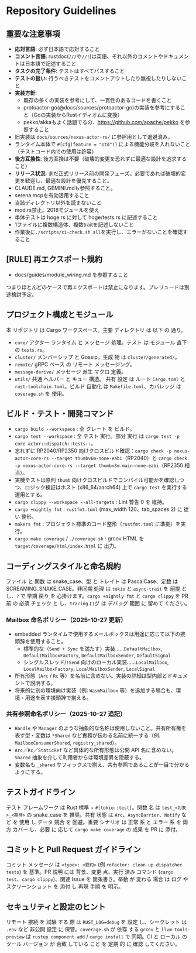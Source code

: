 # Repository Guidelines

## 重要な注意事項

- **応対言語**: 必ず日本語で応対すること
- **コメント言語**: rustdoc(`///`や`//!`)は英語、それ以外のコメントやドキュメントは日本語で記述すること
- **タスクの完了条件**: テストはすべてパスすること
- **テストの扱い**: 行うべきテストをコメントアウトしたり無視したりしないこと
- **実装方針**:
    - 既存の多くの実装を参考にして、一貫性のあるコードを書くこと
    - protoactor-go(@docs/sources/protoactor-go)の実装を参考にすること（Goの実装からRustイディオムに変換）
    - pekko/akkaもよく話題でるの、https://github.com/apache/pekko を参照すること
- 旧実装は `docs/sources/nexus-actor-rs/` に参照用として退避済み。
- ランタイム本体で `#[cfg(feature = "std")]` による機能分岐を入れないこと（テストコード内での使用は許容）
- **後方互換性**: 後方互換は不要（破壊的変更を恐れずに最適な設計を追求すること）
- **リリース状況**: まだ正式リリース前の開発フェーズ。必要であれば破壊的変更を歓迎し、最適な設計を優先すること。
- CLAUDE.md, GEMINI.mdも参照すること。
- serena mcpを有効活用すること
- 当該ディレクトリ以外を読まないこと
- mod.rs禁止。2018モジュールを使え
- 単体テストは hoge.rs に対して hoge/tests.rs に記述すること
- 1ファイルに複数構造体、複数traitを記述しないこと
- 作業後に`./scripts/ci-check.sh all`を実行し、エラーがないことを確認すること

## [RULE] 再エクスポート規約

- docs/guides/module_wiring.md を参照すること

つまりほとんどのケースで再エクスポートは禁止になります。プレリュードは別途検討予定。

## プロジェクト構成とモジュール
本 リポジトリ は Cargo ワークスペース。主要 ディレクトリ は 以下 の 通り。
- `core/` アクター ランタイム と メッセージ 処理。テスト は モジュール 直下 の `tests.rs`。
- `cluster/` メンバーシップ と Gossip。生成 物 は `cluster/generated/`。
- `remote/` gRPC ベース の リモート メッセージング。
- `message-derive/` メッセージ 派生 マクロ 定義。
- `utils/` 共通 ヘルパー と キュー 構造。
共有 設定 は ルート `Cargo.toml` と `rust-toolchain.toml`。ビルド 自動化 は `Makefile.toml`、カバレッジ は `coverage.sh` を 使用。

## ビルド・テスト・開発コマンド
- `cargo build --workspace` : 全 クレート を ビルド。
- `cargo test --workspace` : 全 テスト 実行。部分 実行 は `cargo test -p core actor::dispatch::tests::`。
- 忘れずに RP2040/RP2350 向けクロスビルド確認：`cargo check -p nexus-actor-core-rs --target thumbv6m-none-eabi`（RP2040）と `cargo check -p nexus-actor-core-rs --target thumbv8m.main-none-eabi`（RP2350 相当）。
- 実機テストは原則 `thumb` 向けクロスビルドでコンパイル可能かを確認しつつ、ロジック検証はホスト (x86_64/aarch64) 上で `cargo test` を実行する運用とする。
- `cargo clippy --workspace --all-targets` : Lint 警告 0 を 維持。
- `cargo +nightly fmt` : `rustfmt.toml` (max_width 120、tab_spaces 2) に 従い 整形。
- `makers fmt` : プロジェクト標準のコード整形（`rustfmt.toml` に準拠）を実行。
- `cargo make coverage` / `./coverage.sh` : grcov HTML を `target/coverage/html/index.html` に 出力。

## コーディングスタイルと命名規約
ファイル と 関数 は snake_case、型 と トレイト は PascalCase、定数 は SCREAMING_SNAKE_CASE。非同期 処理 は `tokio` と `async-trait` を 前提 と し、`?` で 早期 戻り を 心掛けます。`cargo +nightly fmt` と `cargo clippy` を PR 前 の 必須 チェック と し、`tracing` ログ は デバッグ 範囲 に 留めて ください。

### Mailbox 命名ポリシー（2025-10-27 更新）
- embedded ランタイムで使用するメールボックスは用途に応じて以下の接頭辞を使用すること。
  - 標準的な（`Send + Sync` を満たす）実装……`DefaultMailbox`, `DefaultMailboxFactory`, `DefaultMailboxSender`, `DefaultSignal`
  - シングルスレッド/`!Send` 向けのローカル実装……`LocalMailbox`, `LocalMailboxFactory`, `LocalMailboxSender`, `LocalSignal`
- 所有形態（`Arc` / `Rc` 等）を名前に含めない。実装の詳細は型内部とドキュメントで説明する。
- 将来的に別の環境向け実装（例: `WasmMailbox` 等）を追加する場合も、環境・用途を表す接頭辞で揃える。

### 共有参照命名ポリシー（2025-10-27 追記）
- `Handle` や `Manager` のような抽象的な名称は使用しないこと。共有所有権を表す型・変数は `*Shared` など責務が伝わる名前に統一する（例: `MailboxConsumerShared`, `registry_shared`）。
- `Arc`／`Rc`／`StaticRef` など具体的な所有形態は公開 API 名に含めない。`Shared` 抽象を介して利用者からは環境差異を隠蔽する。
- 変数名も `_shared` サフィックスで揃え、共有参照であることが一目で分かるようにする。

## テストガイドライン
テスト フレームワーク は Rust 標準 + `#[tokio::test]`。関数 名 は `test_<対象>_<期待>` の snake_case を 推奨。共有 状態 は `Arc`、`AsyncBarrier`、`Notify` など を 使用 し データ 競合 を 回避。重要 シナリオ は 正常 系 と エラー 系 を 両方 カバー し、必要 に 応じて `cargo make coverage` の 成果 を PR に 添付。

## コミットと Pull Request ガイドライン
コミット メッセージ は `<type>: <要約>` (例 `refactor: clean up dispatcher tests`) を 基準。PR 説明 には 背景、変更 点、実行 済み コマンド (`cargo test`、`cargo clippy`)、関連 Issue を 箇条書き。挙動 が 変わる 場合 は ログ や スクリーンショット を 添付 し 再現 手順 を 明示。

## セキュリティと設定のヒント
リモート 接続 を 試験 する 際 は `RUST_LOG=debug` を 設定 し、シークレット は `.env` など 非公開 設定 に 保管。`coverage.sh` が 依存 する `grcov` と `llvm-tools-preview` は `rustup component add` / `cargo install` で 同期。CI と ローカル の ツール バージョン が 合致 している こと を 定期 的 に 確認 してください。
